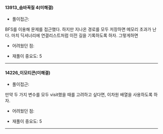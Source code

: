 
#### 13913_숨바꼭질 4(미해결)
- 풀이접근: 
<p>
BFS를 이용해 문제를 접근했다. 하지만 지나온 경로를 모두 저장하면 메모리 초과가 난다. 마치 딕셔너리에 연결리스트처럼 이전 길을 기록하도록 하자. 
그렇게하면 

- 어려웠던 점:
<p>


- 재풀이 중요도: 5
---------------------------------------

#### 14226_이모티콘(미해결)
- 풀이접근: 
<p>
만약 두 가지 변수를 모두 visit했을 때를 고려하고 싶다면, 이차원 배열을 사용하도록 하자. 

- 어려웠던 점:
<p>


- 재풀이 중요도: 5
---------------------------------------